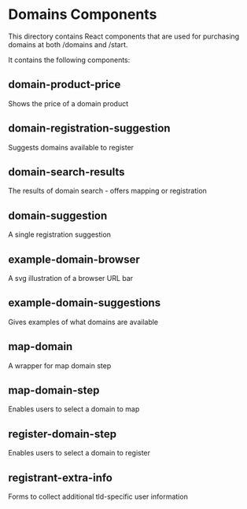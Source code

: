 Domains Components
==================

This directory contains React components that are used for purchasing domains at both /domains and /start.

It contains the following components:

domain-product-price
--------------------
Shows the price of a domain product

domain-registration-suggestion
------------------------------
Suggests domains available to register

domain-search-results
---------------------
The results of domain search - offers mapping or registration

domain-suggestion
-----------------
A single registration suggestion

example-domain-browser
----------------------
A svg illustration of a browser URL bar

example-domain-suggestions
--------------------------
Gives examples of what domains are available

map-domain
----------
A wrapper for map domain step

map-domain-step
---------------
Enables users to select a domain to map

register-domain-step
--------------------
Enables users to select a domain to register

registrant-extra-info
---------------------
Forms to collect additional tld-specific user information
